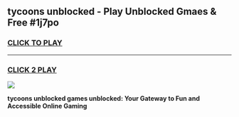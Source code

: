 
## tycoons unblocked - Play Unblocked Gmaes & Free #1j7po
<h3>
<a href="https://news.freeplayer.one?title=tycoons_unblocked&ref=26F">CLICK TO PLAY</a></h3>
<hr>

<h3>
<a href="https://news.freeplayer.one?title=tycoons_unblocked&ref=26F">CLICK 2 PLAY</a>
  
</h3>

<a href="https://news.freeplayer.one?title=tycoons_unblocked&ref=26F/"><img src="https://clearcache.store/games.png"></a>


**tycoons unblocked games unblocked: Your Gateway to Fun and Accessible Online Gaming**
